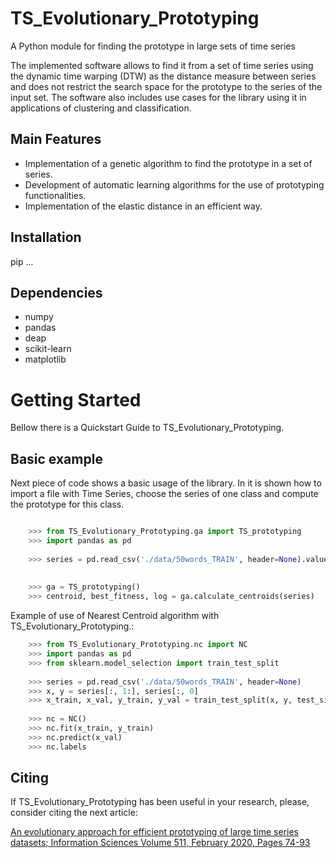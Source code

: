 # TS_Evolutionary_Prototyping
A Python module for finding the prototype in large sets of time series

The implemented software allows to find it from a set of time series using the dynamic time warping (DTW) as the distance measure between series and does not restrict the search space for the prototype to the series of the input set. The software also includes use cases for the library using it in applications of clustering and classification. 

## Main Features ##

* Implementation of a genetic algorithm to find the prototype in a set of series.
* Development of automatic learning algorithms for the use of prototyping functionalities.
* Implementation of the elastic distance in an efficient way.

## Installation ##

pip ...

## Dependencies ##

* numpy
* pandas
* deap
* scikit-learn
* matplotlib

# Getting Started

Bellow there is a Quickstart Guide to TS_Evolutionary_Prototyping.

## Basic example ##
 
Next piece of code shows a basic usage of the library. In it is shown how to import a file with Time Series, choose the series of one class and compute the prototype for this class. 


```python

	>>> from TS_Evolutionary_Prototyping.ga import TS_prototyping
	>>> import pandas as pd
	
	>>> series = pd.read_csv('./data/50words_TRAIN', header=None).values[:, 1:]
	
	
	>>> ga = TS_prototyping()
	>>> centroid, best_fitness, log = ga.calculate_centroids(series)
```
	
	
Example of use of Nearest Centroid algorithm with TS_Evolutionary_Prototyping.:

```python
	>>> from TS_Evolutionary_Prototyping.nc import NC
	>>> import pandas as pd
	>>> from sklearn.model_selection import train_test_split
	
	>>> series = pd.read_csv('./data/50words_TRAIN', header=None)
	>>> x, y = series[:, 1:], series[:, 0]
	>>> x_train, x_val, y_train, y_val = train_test_split(x, y, test_size=0.2)
	
	>>> nc = NC()
	>>> nc.fit(x_train, y_train)
	>>> nc.predict(x_val)
	>>> nc.labels
  ```
  
 ## Citing ## 
 
 If TS_Evolutionary_Prototyping has been useful in your research, please, consider citing the next article:
 
[An evolutionary approach for efficient prototyping of large time series datasets; Information Sciences
Volume 511, February 2020, Pages 74-93](https://www.sciencedirect.com/science/article/pii/S0020025519308965)

